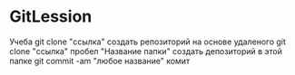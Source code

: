 # GitLession
Учеба
git clone "ссылка" создать репозиторий на основе удаленого
git clone "ссылка" пробел "Название папки" создать депозиторий в этой папке
git commit -am "любое название" комит
